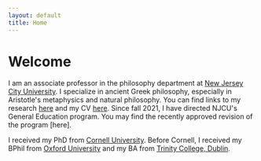 ```yaml
---
layout: default
title: Home
---
```


# Welcome 

I am an associate professor in the philosophy department at [New Jersey City University](http://www.njcu.edu). I specialize in  ancient Greek philosophy, especially in Aristotle's metaphysics and natural philosophy. You can find links to my research [here](research) and my CV [here](CV.pdf). Since fall 2021, I have directed NJCU's General Education program. You may find the recently approved revision of the program [here].

I received my PhD from [Cornell University](http://philosophy.cornell.edu). Before Cornell, I received my BPhil from [Oxford University](https://www.philosophy.ox.ac.uk/home) and my BA from [Trinity College, Dublin](https://www.tcd.ie/Philosophy/). 













